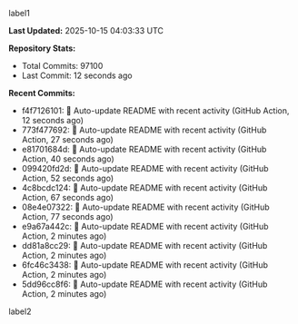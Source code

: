 
label1 
<!-- ACTIVITY_START -->
**Last Updated:** 2025-10-15 04:03:33 UTC

**Repository Stats:**
- Total Commits: 97100
- Last Commit: 12 seconds ago

**Recent Commits:**
- f4f7126101: 🤖 Auto-update README with recent activity (GitHub Action, 12 seconds ago)
- 773f477692: 🤖 Auto-update README with recent activity (GitHub Action, 27 seconds ago)
- e81701684d: 🤖 Auto-update README with recent activity (GitHub Action, 40 seconds ago)
- 099420fd2d: 🤖 Auto-update README with recent activity (GitHub Action, 52 seconds ago)
- 4c8bcdc124: 🤖 Auto-update README with recent activity (GitHub Action, 67 seconds ago)
- 08e4e07322: 🤖 Auto-update README with recent activity (GitHub Action, 77 seconds ago)
- e9a67a442c: 🤖 Auto-update README with recent activity (GitHub Action, 2 minutes ago)
- dd81a8cc29: 🤖 Auto-update README with recent activity (GitHub Action, 2 minutes ago)
- 6fc46c3438: 🤖 Auto-update README with recent activity (GitHub Action, 2 minutes ago)
- 5dd96cc8f6: 🤖 Auto-update README with recent activity (GitHub Action, 2 minutes ago)
<!-- ACTIVITY_END -->

label2
